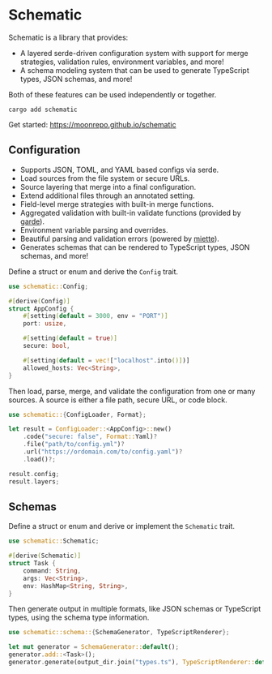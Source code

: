 # Schematic

Schematic is a library that provides:

- A layered serde-driven configuration system with support for merge strategies, validation rules,
  environment variables, and more!
- A schema modeling system that can be used to generate TypeScript types, JSON schemas, and more!

Both of these features can be used independently or together.

```
cargo add schematic
```

Get started: https://moonrepo.github.io/schematic

## Configuration

- Supports JSON, TOML, and YAML based configs via serde.
- Load sources from the file system or secure URLs.
- Source layering that merge into a final configuration.
- Extend additional files through an annotated setting.
- Field-level merge strategies with built-in merge functions.
- Aggregated validation with built-in validate functions (provided by
  [garde](https://crates.io/crates/garde)).
- Environment variable parsing and overrides.
- Beautiful parsing and validation errors (powered by [miette](https://crates.io/crates/miette)).
- Generates schemas that can be rendered to TypeScript types, JSON schemas, and more!

Define a struct or enum and derive the `Config` trait.

```rust
use schematic::Config;

#[derive(Config)]
struct AppConfig {
	#[setting(default = 3000, env = "PORT")]
	port: usize,

	#[setting(default = true)]
	secure: bool,

	#[setting(default = vec!["localhost".into()])]
	allowed_hosts: Vec<String>,
}
```

Then load, parse, merge, and validate the configuration from one or many sources. A source is either
a file path, secure URL, or code block.

```rust
use schematic::{ConfigLoader, Format};

let result = ConfigLoader::<AppConfig>::new()
	.code("secure: false", Format::Yaml)?
	.file("path/to/config.yml")?
	.url("https://ordomain.com/to/config.yaml")?
	.load()?;

result.config;
result.layers;
```

## Schemas

Define a struct or enum and derive or implement the `Schematic` trait.

```rust
use schematic::Schematic;

#[derive(Schematic)]
struct Task {
	command: String,
	args: Vec<String>,
	env: HashMap<String, String>,
}
```

Then generate output in multiple formats, like JSON schemas or TypeScript types, using the schema
type information.

```rust
use schematic::schema::{SchemaGenerator, TypeScriptRenderer};

let mut generator = SchemaGenerator::default();
generator.add::<Task>();
generator.generate(output_dir.join("types.ts"), TypeScriptRenderer::default())?;
```
